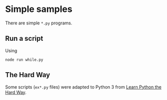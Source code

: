 # Simple samples

There are simple `*.py` programs.

## Run a script

Using

```
node run while.py
```

## The Hard Way

Some scripts (`ex*.py` files) were adapted to Python 3 from [Learn Python the Hard Way](http://learnpythonthehardway.org).
